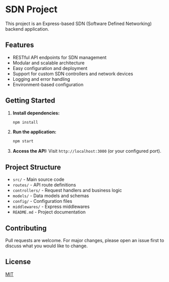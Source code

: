 # SDN Project

This project is an Express-based SDN (Software Defined Networking) backend application.

## Features

- RESTful API endpoints for SDN management
- Modular and scalable architecture
- Easy configuration and deployment
- Support for custom SDN controllers and network devices
- Logging and error handling
- Environment-based configuration

## Getting Started

1. **Install dependencies:**

   ```bash
   npm install
   ```

2. **Run the application:**

   ```bash
   npm start
   ```

3. **Access the API:**
   Visit `http://localhost:3000` (or your configured port).

## Project Structure

- `src/` - Main source code
- `routes/` - API route definitions
- `controllers/` - Request handlers and business logic
- `models/` - Data models and schemas
- `config/` - Configuration files
- `middlewares/` - Express middlewares
- `README.md` - Project documentation

## Contributing

Pull requests are welcome. For major changes, please open an issue first to discuss what you would like to change.

## License

[MIT](LICENSE)
